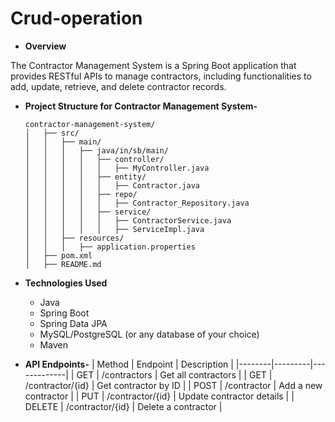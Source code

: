 # Crud-operation
- **Overview**

 The Contractor Management System is a Spring Boot application that provides RESTful APIs to manage contractors, including functionalities to add, update, retrieve, and delete contractor records.


- **Project Structure for Contractor Management System-**

      contractor-management-system/
      │   ├── src/
      │   │   ├── main/
      │   │   │   ├── java/in/sb/main/
      │   │   │   │   ├── controller/
      │   │   │   │   │   ├── MyController.java
      │   │   │   │   ├── entity/
      │   │   │   │   │   ├── Contractor.java
      │   │   │   │   ├── repo/
      │   │   │   │   │   ├── Contractor_Repository.java
      │   │   │   │   ├── service/
      │   │   │   │   │   ├── ContractorService.java
      │   │   │   │   │   ├── ServiceImpl.java
      │   │   ├── resources/
      │   │   │   ├── application.properties
      │   ├── pom.xml
      │   ├── README.md

- **Technologies Used**

  - Java
  - Spring Boot
  - Spring Data JPA
  - MySQL/PostgreSQL (or any database of your choice)
  - Maven

- **API Endpoints-**
     | Method | Endpoint | Description |
     |--------|---------|-------------|
     | GET    | /contractors       | Get all contractors |
     | GET    | /contractor/{id}   | Get contractor by ID |
     | POST   | /contractor        | Add a new contractor |
     | PUT    | /contractor/{id}   | Update contractor details |
     | DELETE | /contractor/{id}   | Delete a contractor |
